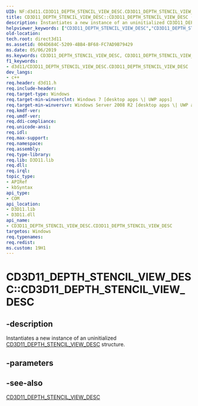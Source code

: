 ```yaml
---
UID: NF:d3d11.CD3D11_DEPTH_STENCIL_VIEW_DESC.CD3D11_DEPTH_STENCIL_VIEW_DESC
title: CD3D11_DEPTH_STENCIL_VIEW_DESC::CD3D11_DEPTH_STENCIL_VIEW_DESC (d3d11.h)
description: Instantiates a new instance of an uninitialized CD3D11_DEPTH_STENCIL_VIEW_DESC structure.helpviewer_keywords: ["CD3D11_DEPTH_STENCIL_VIEW_DESC","CD3D11_DEPTH_STENCIL_VIEW_DESC interface [Direct3D 11]","CD3D11_DEPTH_STENCIL_VIEW_DESC method","CD3D11_DEPTH_STENCIL_VIEW_DESC method [Direct3D 11]","CD3D11_DEPTH_STENCIL_VIEW_DESC method [Direct3D 11]","CD3D11_DEPTH_STENCIL_VIEW_DESC interface","CD3D11_DEPTH_STENCIL_VIEW_DESC.CD3D11_DEPTH_STENCIL_VIEW_DESC","CD3D11_DEPTH_STENCIL_VIEW_DESC::CD3D11_DEPTH_STENCIL_VIEW_DESC","CD3D11_DEPTH_STENCIL_VIEW_DESC::CD3D11_DEPTH_STENCIL_VIEW_DESC(const D3D11_DEPTH_STENCIL_VIEW_DESC&)","d3d11/CD3D11_DEPTH_STENCIL_VIEW_DESC::CD3D11_DEPTH_STENCIL_VIEW_DESC","direct3d11.cd3d11_depth_stencil_view_desc_cd3d11_depth_stencil_view_desc_d3d11_depth_stencil_view_desc_"]
old-location: 
tech.root: direct3d11
ms.assetid: 004D684C-5209-4BB4-BF68-FC7AD9B79429
ms.date: 05/06/2019
ms.keywords: CD3D11_DEPTH_STENCIL_VIEW_DESC, CD3D11_DEPTH_STENCIL_VIEW_DESC interface [Direct3D 11],CD3D11_DEPTH_STENCIL_VIEW_DESC method, CD3D11_DEPTH_STENCIL_VIEW_DESC method [Direct3D 11], CD3D11_DEPTH_STENCIL_VIEW_DESC method [Direct3D 11],CD3D11_DEPTH_STENCIL_VIEW_DESC interface, CD3D11_DEPTH_STENCIL_VIEW_DESC.CD3D11_DEPTH_STENCIL_VIEW_DESC, CD3D11_DEPTH_STENCIL_VIEW_DESC::CD3D11_DEPTH_STENCIL_VIEW_DESC, CD3D11_DEPTH_STENCIL_VIEW_DESC::CD3D11_DEPTH_STENCIL_VIEW_DESC(const D3D11_DEPTH_STENCIL_VIEW_DESC&), d3d11/CD3D11_DEPTH_STENCIL_VIEW_DESC::CD3D11_DEPTH_STENCIL_VIEW_DESC, direct3d11.cd3d11_depth_stencil_view_desc_cd3d11_depth_stencil_view_desc_d3d11_depth_stencil_view_desc_
f1_keywords:
- d3d11/CD3D11_DEPTH_STENCIL_VIEW_DESC.CD3D11_DEPTH_STENCIL_VIEW_DESC
dev_langs:
- c++
req.header: d3d11.h
req.include-header: 
req.target-type: Windows
req.target-min-winverclnt: Windows 7 [desktop apps \| UWP apps]
req.target-min-winversvr: Windows Server 2008 R2 [desktop apps \| UWP apps]
req.kmdf-ver: 
req.umdf-ver: 
req.ddi-compliance: 
req.unicode-ansi: 
req.idl: 
req.max-support: 
req.namespace: 
req.assembly: 
req.type-library: 
req.lib: D3D11.lib
req.dll: 
req.irql: 
topic_type:
- APIRef
- kbSyntax
api_type:
- COM
api_location:
- D3D11.lib
- D3D11.dll
api_name:
- CD3D11_DEPTH_STENCIL_VIEW_DESC.CD3D11_DEPTH_STENCIL_VIEW_DESC
targetos: Windows
req.typenames: 
req.redist: 
ms.custom: 19H1
---
```


# CD3D11_DEPTH_STENCIL_VIEW_DESC::CD3D11_DEPTH_STENCIL_VIEW_DESC

## -description

Instantiates a new instance of an uninitialized <a href="https://docs.microsoft.com/previous-versions/windows/desktop/legacy/jj151639(v=vs.85)">CD3D11_DEPTH_STENCIL_VIEW_DESC</a> structure.

## -parameters

## -see-also

<a href="https://docs.microsoft.com/previous-versions/windows/desktop/legacy/jj151639(v=vs.85)">CD3D11_DEPTH_STENCIL_VIEW_DESC</a>
